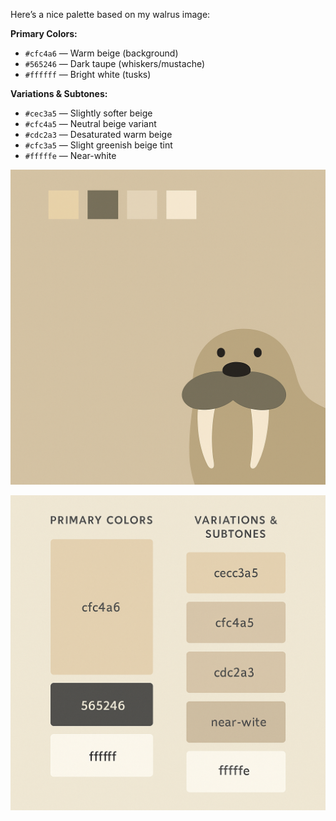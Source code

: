 Here’s a nice palette based on my walrus image:

**Primary Colors:**

* `#cfc4a6` — Warm beige (background)
* `#565246` — Dark taupe (whiskers/mustache)
* `#ffffff` — Bright white (tusks)

**Variations & Subtones:**

* `#cec3a5` — Slightly softer beige
* `#cfc4a5` — Neutral beige variant
* `#cdc2a3` — Desaturated warm beige
* `#cfc3a5` — Slight greenish beige tint
* `#fffffe` — Near-white

![Walrus](/pictures/walrus.png)

![Color Pallet](/pictures/color.png)
